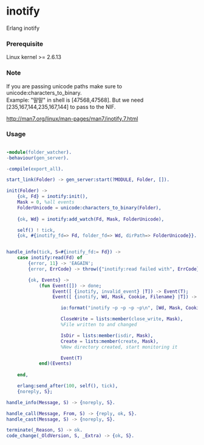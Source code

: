 # inotify
Erlang inotify  

### Prerequisite
Linux kernel >= 2.6.13  

### Note
If you are passing unicode paths make sure to unicode:characters_to_binary.  
Example: "말말" in shell is [47568,47568]. But we need [235,167,144,235,167,144]
to pass to the NIF.

http://man7.org/linux/man-pages/man7/inotify.7.html  

### Usage
```erlang

-module(folder_watcher).
-behaviour(gen_server).

-compile(export_all).

start_link(Folder) -> gen_server:start(?MODULE, Folder, []).

init(Folder) ->
    {ok, Fd} = inotify:init(),
    Mask = 0, %all events
    FolderUnicode = unicode:characters_to_binary(Folder),
    
    {ok, Wd} = inotify:add_watch(Fd, Mask, FolderUnicode),

    self() ! tick,
    {ok, #{inotify_fd=> Fd, folder_fd=> Wd, dirPath=> FolderUnicode}}.


handle_info(tick, S=#{inotify_fd:= Fd}) ->
    case inotify:read(Fd) of
        {error, 11} -> 'EAGAIN';
        {error, ErrCode} -> throw({"inotify:read failed with", ErrCode});

        {ok, Events} ->
            (fun Event([]) -> done;
                 Event([ {inotify, invalid_event} |T]) -> Event(T);
                 Event([ {inotify, Wd, Mask, Cookie, Filename} |T]) ->

                    io:format("inotify ~p ~p ~p ~p\n", [Wd, Mask, Cookie, Filename]),

                    CloseWrite = lists:member(close_write, Mask),
                    %File written to and changed

                    IsDir = lists:member(isdir, Mask),
                    Create = lists:member(create, Mask),
                    %New directory created, start monitoring it

                    Event(T)
            end)(Events)
            
    end,

    erlang:send_after(100, self(), tick),
    {noreply, S};

handle_info(Message, S) -> {noreply, S}.

handle_call(Message, From, S) -> {reply, ok, S}.
handle_cast(Message, S) -> {noreply, S}.

terminate(_Reason, S) -> ok.
code_change(_OldVersion, S, _Extra) -> {ok, S}. 

```